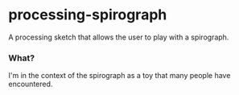 processing-spirograph
=====================

A processing sketch that allows the user to play with a spirograph. 


<h3> What? </h3>
I'm in the context of the spirograph as a toy that many people have encountered. 


